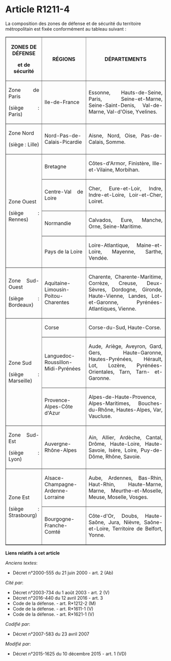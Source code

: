 # Article R1211-4

La composition des zones de défense et de sécurité du territoire métropolitain est fixée conformément au tableau suivant : 

<table border="1">
    <tbody>
      <tr>
        <th>

ZONES DE DÉFENSE 

et de sécurité 

</th>
        <th>

RÉGIONS 

</th>
        <th>

DÉPARTEMENTS 

</th>
      </tr>
      <tr>
        <td align="justify">

Zone de Paris 

(siège : Paris) 

</td>
        <td align="justify">

Ile-de-France 

</td>
        <td align="justify">

Essonne, Hauts-de-Seine, Paris, Seine-et-Marne, Seine-Saint-Denis, Val-de-Marne, Val-d'Oise, Yvelines. 

</td>
      </tr>
      <tr>
        <td align="justify">

Zone Nord 

(siège : Lille) 

</td>
        <td align="justify">

Nord-Pas-de-Calais-Picardie 

</td>
        <td align="justify">

Aisne, Nord, Oise, Pas-de-Calais, Somme. 

</td>
      </tr>
      <tr>
        <td rowspan="4" align="justify">

Zone Ouest 

(siège : Rennes) 

</td>
        <td align="justify">

Bretagne 

</td>
        <td align="justify">

Côtes-d'Armor, Finistère, Ille-et-Vilaine, Morbihan. 

</td>
      </tr>
      <tr>
        <td align="justify">

Centre-Val de Loire 

</td>
        <td align="justify">

Cher, Eure-et-Loir, Indre, Indre-et-Loire, Loir-et-Cher, Loiret. 

</td>
      </tr>
      <tr>
        <td align="justify">

Normandie 

</td>
        <td align="justify">

Calvados, Eure, Manche, Orne, Seine-Maritime. 

</td>
      </tr>
      <tr>
        <td align="justify">

Pays de la Loire 

</td>
        <td align="justify">

Loire-Atlantique, Maine-et-Loire, Mayenne, Sarthe, Vendée. 

</td>
      </tr>
      <tr>
        <td align="justify">

Zone Sud-Ouest 

(siège : Bordeaux) 

</td>
        <td align="justify">

Aquitaine-Limousin-Poitou-Charentes 

</td>
        <td align="justify">

Charente,  Charente-Maritime, Corrèze, Creuse, Deux-Sèvres, Dordogne, Gironde,  Haute-Vienne, Landes, Lot-et-Garonne,
Pyrénées-Atlantiques, Vienne. 

</td>
      </tr>
      <tr>
        <td align="justify" rowspan="3">

Zone Sud 

(siège : Marseille) 

</td>
        <td align="justify">

Corse 

</td>
        <td align="justify">

Corse-du-Sud, Haute-Corse. 

</td>
      </tr>
      <tr>
        <td align="justify">

Languedoc-Roussillon-Midi-Pyrénées 

</td>
        <td align="justify">

Aude,  Ariège, Aveyron, Gard, Gers, Haute-Garonne, Hautes-Pyrénées, Hérault,  Lot, Lozère, Pyrénées-Orientales, Tarn, Tarn-
et-Garonne. 

</td>
      </tr>
      <tr>
        <td align="justify">

Provence-Alpes-Côte d'Azur 

</td>
        <td align="justify">

Alpes-de-Haute-Provence, Alpes-Maritimes, Bouches-du-Rhône, Hautes-Alpes, Var, Vaucluse. 

</td>
      </tr>
      <tr>
        <td align="justify">

Zone Sud-Est 

(siège : Lyon) 

</td>
        <td align="justify">

Auvergne-Rhône-Alpes 

</td>
        <td align="justify">

Ain, Allier, Ardèche, Cantal, Drôme, Haute-Loire, Haute-Savoie, Isère, Loire, Puy-de-Dôme, Rhône, Savoie. 

</td>
      </tr>
      <tr>
        <td align="justify" rowspan="2">

Zone Est 

(siège : Strasbourg) 

</td>
        <td align="justify">

Alsace-Champagne-Ardenne-Lorraine 

</td>
        <td align="justify">

Aube, Ardennes, Bas-Rhin, Haut-Rhin, Haute-Marne, Marne, Meurthe-et-Moselle, Meuse, Moselle, Vosges. 

</td>
      </tr>
      <tr>
        <td align="justify">

Bourgogne-Franche-Comté 

</td>
        <td align="justify">

Côte-d'Or, Doubs, Haute-Saône, Jura, Nièvre, Saône-et-Loire, Territoire de Belfort, Yonne.</td>
      </tr>
    </tbody>
  </table>

**Liens relatifs à cet article**

_Anciens textes_:

  - Décret n°2000-555 du 21 juin 2000 - art. 2 (Ab)

_Cité par_:

  - Décret n°2003-734 du 1 août 2003 - art. 2 (V)
  - Décret n°2016-440 du 12 avril 2016 - art. 3
  - Code de la défense. - art. R*1212-2 (M)
  - Code de la défense. - art. R*1611-1 (V)
  - Code de la défense. - art. R*1621-1 (V)

_Codifié par_:

  - Décret n°2007-583 du 23 avril 2007

_Modifié par_:

  - Décret n°2015-1625 du 10 décembre 2015 - art. 1 (VD)
